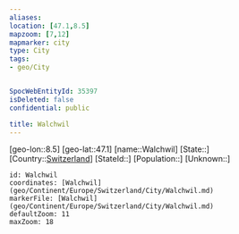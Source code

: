 ```yaml
---
aliases: 
location: [47.1,8.5]
mapzoom: [7,12] 
mapmarker: city 
type: City
tags:
- geo/City


SpocWebEntityId: 35397
isDeleted: false
confidential: public

title: Walchwil
---
```

[geo-lon::8.5]
[geo-lat::47.1]
[name::Walchwil]
[State::]
[Country::[Switzerland](geo/Continent/Europe/Switzerland.md)]
[StateId::]
[Population::]
[Unknown::]


```leaflet
id: Walchwil
coordinates: [Walchwil](geo/Continent/Europe/Switzerland/City/Walchwil.md)
markerFile: [Walchwil](geo/Continent/Europe/Switzerland/City/Walchwil.md)
defaultZoom: 11 
maxZoom: 18
```



